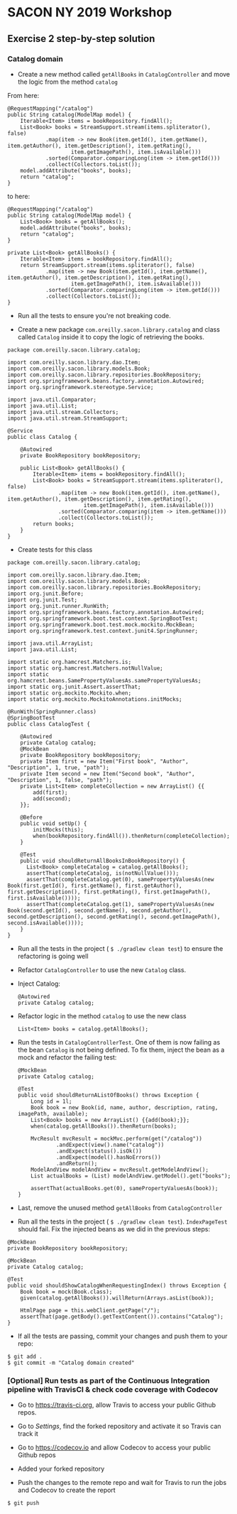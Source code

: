 # SACON NY 2019 Workshop

## Exercise 2 step-by-step solution

### Catalog domain
- Create a new method called `getAllBooks` in `CatalogController` and move the logic from the method `catalog`

From here:
````
@RequestMapping("/catalog")
public String catalog(ModelMap model) {
    Iterable<Item> items = bookRepository.findAll();
    List<Book> books = StreamSupport.stream(items.spliterator(), false)
            .map(item -> new Book(item.getId(), item.getName(), item.getAuthor(), item.getDescription(), item.getRating(),
                    item.getImagePath(), item.isAvailable()))
            .sorted(Comparator.comparingLong(item -> item.getId()))
            .collect(Collectors.toList());
    model.addAttribute("books", books);
    return "catalog";
}
````
to here:
````
@RequestMapping("/catalog")
public String catalog(ModelMap model) {
    List<Book> books = getAllBooks();
    model.addAttribute("books", books);
    return "catalog";
}

private List<Book> getAllBooks() {
    Iterable<Item> items = bookRepository.findAll();
    return StreamSupport.stream(items.spliterator(), false)
            .map(item -> new Book(item.getId(), item.getName(), item.getAuthor(), item.getDescription(), item.getRating(),
                    item.getImagePath(), item.isAvailable()))
            .sorted(Comparator.comparingLong(item -> item.getId()))
            .collect(Collectors.toList());
}
````

- Run all the tests to ensure you're not breaking code.

- Create a new package `com.oreilly.sacon.library.catalog` and class called `Catalog` inside it to copy the logic of retrieving the books.

````
package com.oreilly.sacon.library.catalog;

import com.oreilly.sacon.library.dao.Item;
import com.oreilly.sacon.library.models.Book;
import com.oreilly.sacon.library.repositories.BookRepository;
import org.springframework.beans.factory.annotation.Autowired;
import org.springframework.stereotype.Service;

import java.util.Comparator;
import java.util.List;
import java.util.stream.Collectors;
import java.util.stream.StreamSupport;

@Service
public class Catalog {

    @Autowired
    private BookRepository bookRepository;

    public List<Book> getAllBooks() {
        Iterable<Item> items = bookRepository.findAll();
        List<Book> books = StreamSupport.stream(items.spliterator(), false)
                .map(item -> new Book(item.getId(), item.getName(), item.getAuthor(), item.getDescription(), item.getRating(),
                        item.getImagePath(), item.isAvailable()))
                .sorted(Comparator.comparing(item -> item.getName()))
                .collect(Collectors.toList());
        return books;
    }
}
````

- Create tests for this class

````
package com.oreilly.sacon.library.catalog;

import com.oreilly.sacon.library.dao.Item;
import com.oreilly.sacon.library.models.Book;
import com.oreilly.sacon.library.repositories.BookRepository;
import org.junit.Before;
import org.junit.Test;
import org.junit.runner.RunWith;
import org.springframework.beans.factory.annotation.Autowired;
import org.springframework.boot.test.context.SpringBootTest;
import org.springframework.boot.test.mock.mockito.MockBean;
import org.springframework.test.context.junit4.SpringRunner;

import java.util.ArrayList;
import java.util.List;

import static org.hamcrest.Matchers.is;
import static org.hamcrest.Matchers.notNullValue;
import static org.hamcrest.beans.SamePropertyValuesAs.samePropertyValuesAs;
import static org.junit.Assert.assertThat;
import static org.mockito.Mockito.when;
import static org.mockito.MockitoAnnotations.initMocks;

@RunWith(SpringRunner.class)
@SpringBootTest
public class CatalogTest {

    @Autowired
    private Catalog catalog;
    @MockBean
    private BookRepository bookRepository;
    private Item first = new Item("First book", "Author", "Description", 1, true, "path");
    private Item second = new Item("Second book", "Author", "Description", 1, false, "path");
    private List<Item> completeCollection = new ArrayList() {{
        add(first);
        add(second);
    }};

    @Before
    public void setUp() {
        initMocks(this);
        when(bookRepository.findAll()).thenReturn(completeCollection);
    }

    @Test
    public void shouldReturnAllBooksInBookRepository() {
      List<Book> completeCatalog = catalog.getAllBooks();
      assertThat(completeCatalog, is(notNullValue()));
      assertThat(completeCatalog.get(0), samePropertyValuesAs(new Book(first.getId(), first.getName(), first.getAuthor(), first.getDescription(), first.getRating(), first.getImagePath(), first.isAvailable())));
      assertThat(completeCatalog.get(1), samePropertyValuesAs(new Book(second.getId(), second.getName(), second.getAuthor(), second.getDescription(), second.getRating(), second.getImagePath(), second.isAvailable())));
    }
}
````

- Run all the tests in the project ( `$ ./gradlew clean test`) to ensure the refactoring is going well

- Refactor `CatalogController` to use the new `Catalog` class.

 - Inject Catalog:

    ````
    @Autowired
    private Catalog catalog;
    ````
  - Refactor logic in the method `catalog` to use the new class
    ````
    List<Item> books = catalog.getAllBooks();
    ````

  - Run the tests in `CatalogControllerTest`. One of them is now failing as the bean `Catalog` is not being defined. To fix them, inject the bean as a mock and refactor the failing test:

    ````
    @MockBean
    private Catalog catalog;
    ````
    ````
    @Test
    public void shouldReturnAListOfBooks() throws Exception {
        Long id = 1l;
        Book book = new Book(id, name, author, description, rating, imagePath, available);
        List<Book> books = new ArrayList() {{add(book);}};
        when(catalog.getAllBooks()).thenReturn(books);

        MvcResult mvcResult = mockMvc.perform(get("/catalog"))
                .andExpect(view().name("catalog"))
                .andExpect(status().isOk())
                .andExpect(model().hasNoErrors())
                .andReturn();
        ModelAndView modelAndView = mvcResult.getModelAndView();
        List actualBooks = (List) modelAndView.getModel().get("books");

        assertThat(actualBooks.get(0), samePropertyValuesAs(book));
    }
    ````
  - Last, remove the unused method `getAllBooks` from `CatalogController`


- Run all the tests in the project ( `$ ./gradlew clean test`). `IndexPageTest` should fail. Fix the injected beans as we did in the previous steps:

````
@MockBean
private BookRepository bookRepository;

@MockBean
private Catalog catalog;

@Test
public void shouldShowCatalogWhenRequestingIndex() throws Exception {
    Book book = mock(Book.class);
    given(catalog.getAllBooks()).willReturn(Arrays.asList(book));

    HtmlPage page = this.webClient.getPage("/");
    assertThat(page.getBody().getTextContent()).contains("Catalog");
}
````

- If all the tests are passing, commit your changes and push them to your repo:
````
$ git add .
$ git commit -m "Catalog domain created"
````

### [Optional] Run tests as part of the Continuous Integration pipeline with TravisCI & check code coverage with Codecov
- Go to https://travis-ci.org, allow Travis to access your public Github repos.
- Go to _Settings_, find the forked repository and activate it so Travis can track it
- Go to https://codecov.io and allow Codecov to access your public Github repos
- Added your forked repository

- Push the changes to the remote repo and wait for Travis to run the jobs and Codecov to create the report
````
$ git push
````
